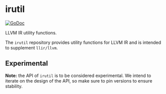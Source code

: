 # irutil

[![GoDoc](https://godoc.org/github.com/llir/irutil?status.svg)](https://godoc.org/github.com/llir/irutil)

LLVM IR utility functions.

The `irutil` repository provides utility functions for LLVM IR and is intended to supplement `llir/llvm`.

## Experimental

**Note:** the API of `irutil` is to be considered experimental. We intend to iterate on the design of the API, so make sure to pin versions to ensure stability.
